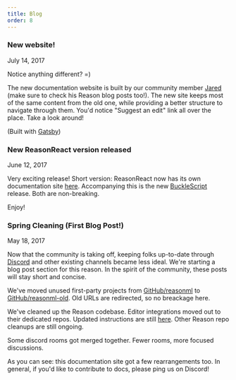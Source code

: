 ```yaml
---
title: Blog
order: 8
---
```


### New website!

July 14, 2017

Notice anything different? =)

The new documentation website is built by our community member [Jared](https://jaredforsyth.com) (make sure to check his Reason blog posts too!). The new site keeps most of the same content from the old one, while providing a better structure to navigate through them. You'd notice "Suggest an edit" link all over the place. Take a look around!

(Built with [Gatsby](https://www.gatsbyjs.org))

### New ReasonReact version released

June 12, 2017

Very exciting release! Short version: ReasonReact now has its own documentation site [here](https://reasonml.github.io/reason-react/). Accompanying this is the new [BuckleScript](https://www.npmjs.com/package/bs-platform) release. Both are non-breaking.

Enjoy!

### Spring Cleaning (First Blog Post!)

May 18, 2017

Now that the community is taking off, keeping folks up-to-date through [Discord](https://discord.gg/reasonml) and other existing channels became less ideal. We're starting a blog post section for this reason. In the spirit of the community, these posts will stay short and concise.

We've moved unused first-party projects from [GitHub/reasonml](https://github.com/reasonml/) to [GitHub/reasonml-old](https://github.com/reasonml-old). Old URLs are redirected, so no breackage here.

We've cleaned up the Reason codebase. Editor integrations moved out to their dedicated repos. Updated instructions are still [here](./tools.html#editor-integration). Other Reason repo cleanups are still ongoing.

Some discord rooms got merged together. Fewer rooms, more focused discussions.

As you can see: this documentation site got a few rearrangements too. In general, if you'd like to contribute to docs, please ping us on Discord!
